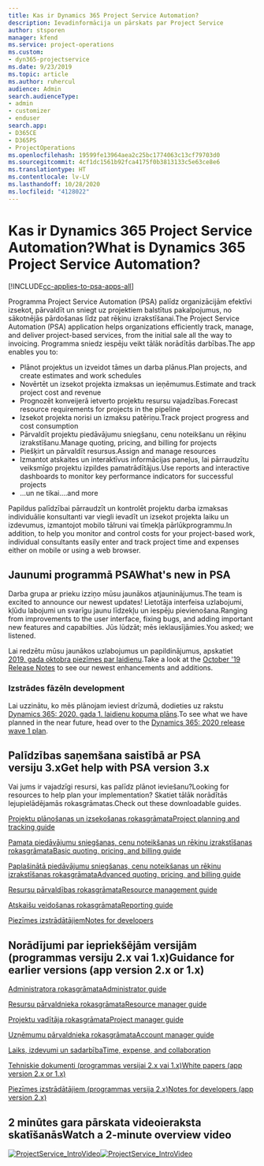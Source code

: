 ```yaml
---
title: Kas ir Dynamics 365 Project Service Automation?
description: Ievadinformācija un pārskats par Project Service
author: stsporen
manager: kfend
ms.service: project-operations
ms.custom:
- dyn365-projectservice
ms.date: 9/23/2019
ms.topic: article
ms.author: ruhercul
audience: Admin
search.audienceType:
- admin
- customizer
- enduser
search.app:
- D365CE
- D365PS
- ProjectOperations
ms.openlocfilehash: 19599fe13964aea2c25bc1774063c13cf79703d0
ms.sourcegitcommit: 4cf1dc1561b92fca4175f0b3813133c5e63ce8e6
ms.translationtype: HT
ms.contentlocale: lv-LV
ms.lasthandoff: 10/28/2020
ms.locfileid: "4128022"
---
```

# <a name="what-is-dynamics-365-project-service-automation"></a><span data-ttu-id="3be4d-103">Kas ir Dynamics 365 Project Service Automation?</span><span class="sxs-lookup"><span data-stu-id="3be4d-103">What is Dynamics 365 Project Service Automation?</span></span>

[!INCLUDE[cc-applies-to-psa-apps-all](../includes/cc-applies-to-psa-apps-all.md)]

<span data-ttu-id="3be4d-104">Programma Project Service Automation (PSA) palīdz organizācijām efektīvi izsekot, pārvaldīt un sniegt uz projektiem balstītus pakalpojumus, no sākotnējās pārdošanas līdz pat rēķinu izrakstīšanai.</span><span class="sxs-lookup"><span data-stu-id="3be4d-104">The Project Service Automation (PSA) application helps organizations efficiently track, manage, and deliver project-based services, from the initial sale all the way to invoicing.</span></span> <span data-ttu-id="3be4d-105">Programma sniedz iespēju veikt tālāk norādītās darbības.</span><span class="sxs-lookup"><span data-stu-id="3be4d-105">The app enables you to:</span></span>

- <span data-ttu-id="3be4d-106">Plānot projektus un izveidot tāmes un darba plānus.</span><span class="sxs-lookup"><span data-stu-id="3be4d-106">Plan projects, and create estimates and work schedules</span></span>
- <span data-ttu-id="3be4d-107">Novērtēt un izsekot projekta izmaksas un ieņēmumus.</span><span class="sxs-lookup"><span data-stu-id="3be4d-107">Estimate and track project cost and revenue</span></span>
- <span data-ttu-id="3be4d-108">Prognozēt konveijerā ietverto projektu resursu vajadzības.</span><span class="sxs-lookup"><span data-stu-id="3be4d-108">Forecast resource requirements for projects in the pipeline</span></span>
- <span data-ttu-id="3be4d-109">Izsekot projekta norisi un izmaksu patēriņu.</span><span class="sxs-lookup"><span data-stu-id="3be4d-109">Track project progress and cost consumption</span></span>
- <span data-ttu-id="3be4d-110">Pārvaldīt projektu piedāvājumu sniegšanu, cenu noteikšanu un rēķinu izrakstīšanu.</span><span class="sxs-lookup"><span data-stu-id="3be4d-110">Manage quoting, pricing, and billing for projects</span></span>
- <span data-ttu-id="3be4d-111">Piešķirt un pārvaldīt resursus.</span><span class="sxs-lookup"><span data-stu-id="3be4d-111">Assign and manage resources</span></span>
- <span data-ttu-id="3be4d-112">Izmantot atskaites un interaktīvus informācijas paneļus, lai pārraudzītu veiksmīgo projektu izpildes pamatrādītājus.</span><span class="sxs-lookup"><span data-stu-id="3be4d-112">Use reports and interactive dashboards to monitor key performance indicators for successful projects</span></span>
- <span data-ttu-id="3be4d-113">...un ne tikai.</span><span class="sxs-lookup"><span data-stu-id="3be4d-113">...and more</span></span>

<span data-ttu-id="3be4d-114">Papildus palīdzībai pārraudzīt un kontrolēt projektu darba izmaksas individuālie konsultanti var viegli ievadīt un izsekot projekta laiku un izdevumus, izmantojot mobilo tālruni vai tīmekļa pārlūkprogrammu.</span><span class="sxs-lookup"><span data-stu-id="3be4d-114">In addition, to help you monitor and control costs for your project-based work, individual consultants easily enter and track project time and expenses either on mobile or using a web browser.</span></span>

## <a name="whats-new-in-psa"></a><span data-ttu-id="3be4d-115">Jaunumi programmā PSA</span><span class="sxs-lookup"><span data-stu-id="3be4d-115">What's new in PSA</span></span>
<span data-ttu-id="3be4d-116">Darba grupa ar prieku izziņo mūsu jaunākos atjauninājumus.</span><span class="sxs-lookup"><span data-stu-id="3be4d-116">The team is excited to announce our newest updates!</span></span> <span data-ttu-id="3be4d-117">Lietotāja interfeisa uzlabojumi, kļūdu labojumi un svarīgu jaunu līdzekļu un iespēju pievienošana.</span><span class="sxs-lookup"><span data-stu-id="3be4d-117">Ranging from improvements to the user interface, fixing bugs, and adding important new features and capabilties.</span></span> <span data-ttu-id="3be4d-118">Jūs lūdzāt; mēs ieklausījāmies.</span><span class="sxs-lookup"><span data-stu-id="3be4d-118">You asked; we listened.</span></span>

<span data-ttu-id="3be4d-119">Lai redzētu mūsu jaunākos uzlabojumus un papildinājumus, apskatiet [2019. gada oktobra piezīmes par laidienu](https://docs.microsoft.com/dynamics365-release-plan/2019wave2/index).</span><span class="sxs-lookup"><span data-stu-id="3be4d-119">Take a look at the [October '19 Release Notes](https://docs.microsoft.com/dynamics365-release-plan/2019wave2/index) to see our newest enhancements and additions.</span></span>

### <a name="in-development"></a><span data-ttu-id="3be4d-120">Izstrādes fāzē</span><span class="sxs-lookup"><span data-stu-id="3be4d-120">In development</span></span>
<span data-ttu-id="3be4d-121">Lai uzzinātu, ko mēs plānojam ieviest drīzumā, dodieties uz rakstu [Dynamics 365: 2020. gada 1. laidienu kopuma plāns](https://docs.microsoft.com/dynamics365-release-plan/2020wave1/index).</span><span class="sxs-lookup"><span data-stu-id="3be4d-121">To see what we have planned in the near future, head over to the [Dynamics 365: 2020 release wave 1 plan](https://docs.microsoft.com/dynamics365-release-plan/2020wave1/index).</span></span>

## <a name="get-help-with-psa-version-3x"></a><span data-ttu-id="3be4d-122">Palīdzības saņemšana saistībā ar PSA versiju 3.x</span><span class="sxs-lookup"><span data-stu-id="3be4d-122">Get help with PSA version 3.x</span></span>
<span data-ttu-id="3be4d-123">Vai jums ir vajadzīgi resursi, kas palīdz plānot ieviešanu?</span><span class="sxs-lookup"><span data-stu-id="3be4d-123">Looking for resources to help plan your implementation?</span></span> <span data-ttu-id="3be4d-124">Skatiet tālāk norādītās lejupielādējamās rokasgrāmatas.</span><span class="sxs-lookup"><span data-stu-id="3be4d-124">Check out these downloadable guides.</span></span>

 [<span data-ttu-id="3be4d-125">Projektu plānošanas un izsekošanas rokasgrāmata</span><span class="sxs-lookup"><span data-stu-id="3be4d-125">Project planning and tracking guide</span></span>](../psa/implementation-guides/project-planning-tracking.md)

 [<span data-ttu-id="3be4d-126">Pamata piedāvājumu sniegšanas, cenu noteikšanas un rēķinu izrakstīšanas rokasgrāmata</span><span class="sxs-lookup"><span data-stu-id="3be4d-126">Basic quoting, pricing, and billing guide</span></span>](../psa/implementation-guides/begin-quoting-pricing-billing.md)

 [<span data-ttu-id="3be4d-127">Paplašinātā piedāvājumu sniegšanas, cenu noteikšanas un rēķinu izrakstīšanas rokasgrāmata</span><span class="sxs-lookup"><span data-stu-id="3be4d-127">Advanced quoting, pricing, and billing guide</span></span>](../psa/implementation-guides/adv-quoting-pricing-billing.md)

 [<span data-ttu-id="3be4d-128">Resursu pārvaldības rokasgrāmata</span><span class="sxs-lookup"><span data-stu-id="3be4d-128">Resource management guide</span></span>](../psa/implementation-guides/resource-management-guide.md)

 [<span data-ttu-id="3be4d-129">Atskaišu veidošanas rokasgrāmata</span><span class="sxs-lookup"><span data-stu-id="3be4d-129">Reporting guide</span></span>](../psa/implementation-guides/reporting-guide.md)

 [<span data-ttu-id="3be4d-130">Piezīmes izstrādātājiem</span><span class="sxs-lookup"><span data-stu-id="3be4d-130">Notes for developers</span></span>](../psa/developer-guides/overview-dev-notes-v3.x.md)

## <a name="guidance-for-earlier-versions-app-version-2x-or-1x"></a><span data-ttu-id="3be4d-131">Norādījumi par iepriekšējām versijām (programmas versiju 2.x vai 1.x)</span><span class="sxs-lookup"><span data-stu-id="3be4d-131">Guidance for earlier versions (app version 2.x or 1.x)</span></span>
 [<span data-ttu-id="3be4d-132">Administratora rokasgrāmata</span><span class="sxs-lookup"><span data-stu-id="3be4d-132">Administrator guide</span></span>](../psa/admin-guide.md)

 [<span data-ttu-id="3be4d-133">Resursu pārvaldnieka rokasgrāmata</span><span class="sxs-lookup"><span data-stu-id="3be4d-133">Resource manager guide</span></span>](../psa/resource-manager-guide.md)

 [<span data-ttu-id="3be4d-134">Projektu vadītāja rokasgrāmata</span><span class="sxs-lookup"><span data-stu-id="3be4d-134">Project manager guide</span></span>](../psa/project-manager-guide.md)

 [<span data-ttu-id="3be4d-135">Uzņēmumu pārvaldnieka rokasgrāmata</span><span class="sxs-lookup"><span data-stu-id="3be4d-135">Account manager guide</span></span>](../psa/account-manager-guide.md)

 [<span data-ttu-id="3be4d-136">Laiks, izdevumi un sadarbība</span><span class="sxs-lookup"><span data-stu-id="3be4d-136">Time, expense, and collaboration</span></span>](../psa/time-expense-collaboration-guide.md)

 [<span data-ttu-id="3be4d-137">Tehniskie dokumenti (programmas versijai 2.x vai 1.x)</span><span class="sxs-lookup"><span data-stu-id="3be4d-137">White papers (app version 2.x or 1.x)</span></span>](../psa/white-papers.md)

 [<span data-ttu-id="3be4d-138">Piezīmes izstrādātājiem (programmas versija 2.x)</span><span class="sxs-lookup"><span data-stu-id="3be4d-138">Notes for developers (app version 2.x)</span></span>](../psa/developer-guides/add-custom-qoi-forms-v2.x.md)

 ## <a name="watch-a-2-minute-overview-video"></a><span data-ttu-id="3be4d-139">2 minūtes gara pārskata videoieraksta skatīšanās</span><span class="sxs-lookup"><span data-stu-id="3be4d-139">Watch a 2-minute overview video</span></span>
 <a name="heroArea"></a> <span data-ttu-id="3be4d-140">[![ProjectService_IntroVideo](../psa/media/project-service-intro-video.png "ProjectService_IntroVideo")](https://go.microsoft.com/fwlink/p/?LinkId=799457)</span><span class="sxs-lookup"><span data-stu-id="3be4d-140">[![ProjectService_IntroVideo](../psa/media/project-service-intro-video.png "ProjectService_IntroVideo")](https://go.microsoft.com/fwlink/p/?LinkId=799457)</span></span>


